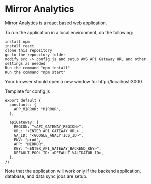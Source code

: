 # Mirror Analytics
Mirror Analytics is a react based web application.

To run the application in a local environment, do the following:
```
install npm
install react
clone this repository
go to the repository folder
modify src -> config.js and setup AWS API Gateway URL and other settings as needed
Run the command "npm install"
Run the command "npm start"
````

Your browser should open a new window for http://localhost:3000

Template for config.js

    export default {
      constants: {
        APP_MIRROR: "MIRROR",
      },

      apiGateway: {
        REGION: "<API_GATEWAY_REGION>",
        URL: '<ENTER_API_GATEWAY_URL>',
        GA_ID: "<GOOGLE_ANALYTICS_ID>",
        ENV: "prod",
        APP: "MIRROR",
        KEY: "<ENTER_API_GATEWAY_BACKEND_KEY>",
        DEFAULT_POOL_ID: <DEFAULT_VALIDATOR_ID>,
      },
    };



Note that the application will work only if the backend application, database, and data sync jobs are setup.
